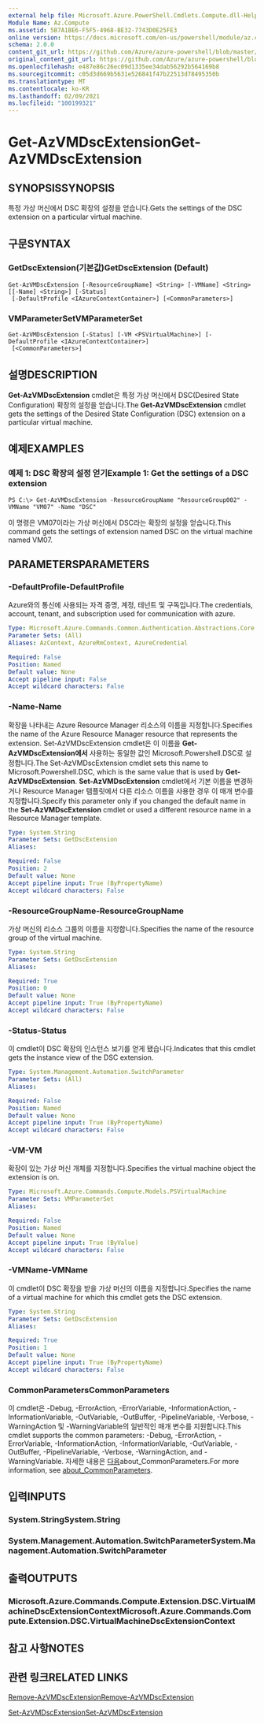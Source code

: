 ```yaml
---
external help file: Microsoft.Azure.PowerShell.Cmdlets.Compute.dll-Help.xml
Module Name: Az.Compute
ms.assetid: 5B7A1BE6-F5F5-4968-BE32-7743D0E25FE3
online version: https://docs.microsoft.com/en-us/powershell/module/az.compute/get-azvmdscextension
schema: 2.0.0
content_git_url: https://github.com/Azure/azure-powershell/blob/master/src/Compute/Compute/help/Get-AzVMDscExtension.md
original_content_git_url: https://github.com/Azure/azure-powershell/blob/master/src/Compute/Compute/help/Get-AzVMDscExtension.md
ms.openlocfilehash: e487e86c26ec09d1335ee34dab56292b564169b8
ms.sourcegitcommit: c05d3d669b5631e526841f47b22513d78495350b
ms.translationtype: MT
ms.contentlocale: ko-KR
ms.lasthandoff: 02/09/2021
ms.locfileid: "100199321"
---
```

# <span data-ttu-id="82c08-101">Get-AzVMDscExtension</span><span class="sxs-lookup"><span data-stu-id="82c08-101">Get-AzVMDscExtension</span></span>

## <span data-ttu-id="82c08-102">SYNOPSIS</span><span class="sxs-lookup"><span data-stu-id="82c08-102">SYNOPSIS</span></span>
<span data-ttu-id="82c08-103">특정 가상 머신에서 DSC 확장의 설정을 얻습니다.</span><span class="sxs-lookup"><span data-stu-id="82c08-103">Gets the settings of the DSC extension on a particular virtual machine.</span></span>

## <span data-ttu-id="82c08-104">구문</span><span class="sxs-lookup"><span data-stu-id="82c08-104">SYNTAX</span></span>

### <span data-ttu-id="82c08-105">GetDscExtension(기본값)</span><span class="sxs-lookup"><span data-stu-id="82c08-105">GetDscExtension (Default)</span></span>
```
Get-AzVMDscExtension [-ResourceGroupName] <String> [-VMName] <String> [[-Name] <String>] [-Status]
 [-DefaultProfile <IAzureContextContainer>] [<CommonParameters>]
```

### <span data-ttu-id="82c08-106">VMParameterSet</span><span class="sxs-lookup"><span data-stu-id="82c08-106">VMParameterSet</span></span>
```
Get-AzVMDscExtension [-Status] [-VM <PSVirtualMachine>] [-DefaultProfile <IAzureContextContainer>]
 [<CommonParameters>]
```

## <span data-ttu-id="82c08-107">설명</span><span class="sxs-lookup"><span data-stu-id="82c08-107">DESCRIPTION</span></span>
<span data-ttu-id="82c08-108">**Get-AzVMDscExtension** cmdlet은 특정 가상 머신에서 DSC(Desired State Configuration) 확장의 설정을 얻습니다.</span><span class="sxs-lookup"><span data-stu-id="82c08-108">The **Get-AzVMDscExtension** cmdlet gets the settings of the Desired State Configuration (DSC) extension on a particular virtual machine.</span></span>

## <span data-ttu-id="82c08-109">예제</span><span class="sxs-lookup"><span data-stu-id="82c08-109">EXAMPLES</span></span>

### <span data-ttu-id="82c08-110">예제 1: DSC 확장의 설정 얻기</span><span class="sxs-lookup"><span data-stu-id="82c08-110">Example 1: Get the settings of a DSC extension</span></span>
```
PS C:\> Get-AzVMDscExtension -ResourceGroupName "ResourceGroup002" -VMName "VM07" -Name "DSC"
```

<span data-ttu-id="82c08-111">이 명령은 VM07이라는 가상 머신에서 DSC라는 확장의 설정을 얻습니다.</span><span class="sxs-lookup"><span data-stu-id="82c08-111">This command gets the settings of extension named DSC on the virtual machine named VM07.</span></span>

## <span data-ttu-id="82c08-112">PARAMETERS</span><span class="sxs-lookup"><span data-stu-id="82c08-112">PARAMETERS</span></span>

### <span data-ttu-id="82c08-113">-DefaultProfile</span><span class="sxs-lookup"><span data-stu-id="82c08-113">-DefaultProfile</span></span>
<span data-ttu-id="82c08-114">Azure와의 통신에 사용되는 자격 증명, 계정, 테넌트 및 구독입니다.</span><span class="sxs-lookup"><span data-stu-id="82c08-114">The credentials, account, tenant, and subscription used for communication with azure.</span></span>

```yaml
Type: Microsoft.Azure.Commands.Common.Authentication.Abstractions.Core.IAzureContextContainer
Parameter Sets: (All)
Aliases: AzContext, AzureRmContext, AzureCredential

Required: False
Position: Named
Default value: None
Accept pipeline input: False
Accept wildcard characters: False
```

### <span data-ttu-id="82c08-115">-Name</span><span class="sxs-lookup"><span data-stu-id="82c08-115">-Name</span></span>
<span data-ttu-id="82c08-116">확장을 나타내는 Azure Resource Manager 리소스의 이름을 지정합니다.</span><span class="sxs-lookup"><span data-stu-id="82c08-116">Specifies the name of the Azure Resource Manager resource that represents the extension.</span></span>
<span data-ttu-id="82c08-117">Set-AzVMDscExtension cmdlet은 이 이름을 **Get-AzVMDscExtension에서** 사용하는 동일한 값인 Microsoft.Powershell.DSC로 설정합니다.</span><span class="sxs-lookup"><span data-stu-id="82c08-117">The Set-AzVMDscExtension cmdlet sets this name to Microsoft.Powershell.DSC, which is the same value that is used by **Get-AzVMDscExtension**.</span></span>
<span data-ttu-id="82c08-118">**Set-AzVMDscExtension** cmdlet에서 기본 이름을 변경하거나 Resource Manager 템플릿에서 다른 리소스 이름을 사용한 경우 이 매개 변수를 지정합니다.</span><span class="sxs-lookup"><span data-stu-id="82c08-118">Specify this parameter only if you changed the default name in the **Set-AzVMDscExtension** cmdlet or used a different resource name in a Resource Manager template.</span></span>

```yaml
Type: System.String
Parameter Sets: GetDscExtension
Aliases:

Required: False
Position: 2
Default value: None
Accept pipeline input: True (ByPropertyName)
Accept wildcard characters: False
```

### <span data-ttu-id="82c08-119">-ResourceGroupName</span><span class="sxs-lookup"><span data-stu-id="82c08-119">-ResourceGroupName</span></span>
<span data-ttu-id="82c08-120">가상 머신의 리소스 그룹의 이름을 지정합니다.</span><span class="sxs-lookup"><span data-stu-id="82c08-120">Specifies the name of the resource group of the virtual machine.</span></span>

```yaml
Type: System.String
Parameter Sets: GetDscExtension
Aliases:

Required: True
Position: 0
Default value: None
Accept pipeline input: True (ByPropertyName)
Accept wildcard characters: False
```

### <span data-ttu-id="82c08-121">-Status</span><span class="sxs-lookup"><span data-stu-id="82c08-121">-Status</span></span>
<span data-ttu-id="82c08-122">이 cmdlet이 DSC 확장의 인스턴스 보기를 얻게 됐습니다.</span><span class="sxs-lookup"><span data-stu-id="82c08-122">Indicates that this cmdlet gets the instance view of the DSC extension.</span></span>

```yaml
Type: System.Management.Automation.SwitchParameter
Parameter Sets: (All)
Aliases:

Required: False
Position: Named
Default value: None
Accept pipeline input: True (ByPropertyName)
Accept wildcard characters: False
```

### <span data-ttu-id="82c08-123">-VM</span><span class="sxs-lookup"><span data-stu-id="82c08-123">-VM</span></span>
<span data-ttu-id="82c08-124">확장이 있는 가상 머신 개체를 지정합니다.</span><span class="sxs-lookup"><span data-stu-id="82c08-124">Specifies the virtual machine object the extension is on.</span></span>

```yaml
Type: Microsoft.Azure.Commands.Compute.Models.PSVirtualMachine
Parameter Sets: VMParameterSet
Aliases:

Required: False
Position: Named
Default value: None
Accept pipeline input: True (ByValue)
Accept wildcard characters: False
```

### <span data-ttu-id="82c08-125">-VMName</span><span class="sxs-lookup"><span data-stu-id="82c08-125">-VMName</span></span>
<span data-ttu-id="82c08-126">이 cmdlet이 DSC 확장을 받을 가상 머신의 이름을 지정합니다.</span><span class="sxs-lookup"><span data-stu-id="82c08-126">Specifies the name of a virtual machine for which this cmdlet gets the DSC extension.</span></span>

```yaml
Type: System.String
Parameter Sets: GetDscExtension
Aliases:

Required: True
Position: 1
Default value: None
Accept pipeline input: True (ByPropertyName)
Accept wildcard characters: False
```

### <span data-ttu-id="82c08-127">CommonParameters</span><span class="sxs-lookup"><span data-stu-id="82c08-127">CommonParameters</span></span>
<span data-ttu-id="82c08-128">이 cmdlet은 -Debug, -ErrorAction, -ErrorVariable, -InformationAction, -InformationVariable, -OutVariable, -OutBuffer, -PipelineVariable, -Verbose, -WarningAction 및 -WarningVariable의 일반적인 매개 변수를 지원합니다.</span><span class="sxs-lookup"><span data-stu-id="82c08-128">This cmdlet supports the common parameters: -Debug, -ErrorAction, -ErrorVariable, -InformationAction, -InformationVariable, -OutVariable, -OutBuffer, -PipelineVariable, -Verbose, -WarningAction, and -WarningVariable.</span></span> <span data-ttu-id="82c08-129">자세한 내용은 [다음](http://go.microsoft.com/fwlink/?LinkID=113216)about_CommonParameters.</span><span class="sxs-lookup"><span data-stu-id="82c08-129">For more information, see [about_CommonParameters](http://go.microsoft.com/fwlink/?LinkID=113216).</span></span>

## <span data-ttu-id="82c08-130">입력</span><span class="sxs-lookup"><span data-stu-id="82c08-130">INPUTS</span></span>

### <span data-ttu-id="82c08-131">System.String</span><span class="sxs-lookup"><span data-stu-id="82c08-131">System.String</span></span>

### <span data-ttu-id="82c08-132">System.Management.Automation.SwitchParameter</span><span class="sxs-lookup"><span data-stu-id="82c08-132">System.Management.Automation.SwitchParameter</span></span>

## <span data-ttu-id="82c08-133">출력</span><span class="sxs-lookup"><span data-stu-id="82c08-133">OUTPUTS</span></span>

### <span data-ttu-id="82c08-134">Microsoft.Azure.Commands.Compute.Extension.DSC.VirtualMachineDscExtensionContext</span><span class="sxs-lookup"><span data-stu-id="82c08-134">Microsoft.Azure.Commands.Compute.Extension.DSC.VirtualMachineDscExtensionContext</span></span>

## <span data-ttu-id="82c08-135">참고 사항</span><span class="sxs-lookup"><span data-stu-id="82c08-135">NOTES</span></span>

## <span data-ttu-id="82c08-136">관련 링크</span><span class="sxs-lookup"><span data-stu-id="82c08-136">RELATED LINKS</span></span>

[<span data-ttu-id="82c08-137">Remove-AzVMDscExtension</span><span class="sxs-lookup"><span data-stu-id="82c08-137">Remove-AzVMDscExtension</span></span>](./Remove-AzVMDscExtension.md)

[<span data-ttu-id="82c08-138">Set-AzVMDscExtension</span><span class="sxs-lookup"><span data-stu-id="82c08-138">Set-AzVMDscExtension</span></span>](./Set-AzVMDscExtension.md)


